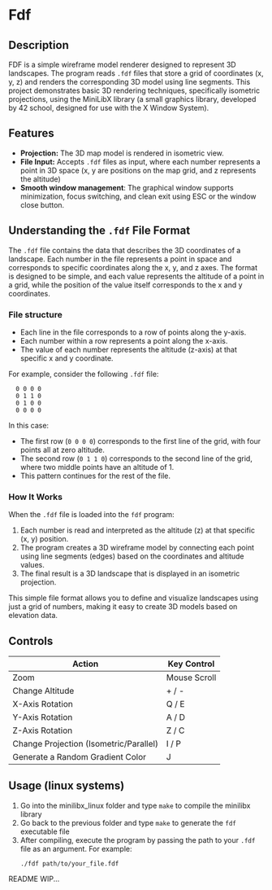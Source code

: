 <h1>Fdf</h1>


<h2>Description</h2>

FDF is a simple wireframe model renderer designed to represent 3D landscapes. The program reads <code>.fdf</code> files that store a grid of coordinates (x, y, z) and renders the corresponding 3D model using line segments. This project demonstrates basic 3D rendering techniques, specifically isometric projections, using the MiniLibX library (a small graphics library, developed by 42 school, designed for use with the X Window System).

<h2>Features</h2>
<ul>
  <li><strong>Projection:</strong> The 3D map model is rendered in isometric view.</li>
  <li><strong>File Input:</strong> Accepts <code>.fdf</code> files as input, where each number represents a point in 3D space (x, y are positions on the map grid, and z represents the altitude)</li>
  <li><strong>Smooth window management</strong>: The graphical window supports minimization, focus switching, and clean exit using ESC or the window close button.</li>
</ul>

<h2>Understanding the <code>.fdf</code> File Format</h2>

  <p>The <code>.fdf</code> file contains the data that describes the 3D coordinates of a landscape. Each number in the file represents a point in space and corresponds to specific coordinates along the x, y, and z axes. The format is designed to be simple, and each value represents the altitude of a point in a grid, while the position of the value itself corresponds to the x and y coordinates.</p>

  <h3>File structure</h3>
  <ul>
    <li>Each line in the file corresponds to a row of points along the y-axis.</li>
    <li>Each number within a row represents a point along the x-axis.</li>
    <li>The value of each number represents the altitude (z-axis) at that specific x and y coordinate.</li>
  </ul>

  <p>For example, consider the following <code>.fdf</code> file:</p>
  <pre><code>  0 0 0 0
  0 1 1 0
  0 1 0 0
  0 0 0 0</code></pre>

  <p>In this case:</p>
  <ul>
    <li>The first row (<code>0 0 0 0</code>) corresponds to the first line of the grid, with four points all at zero altitude.</li>
    <li>The second row (<code>0 1 1 0</code>) corresponds to the second line of the grid, where two middle points have an altitude of 1.</li>
    <li>This pattern continues for the rest of the file.</li>
  </ul>

  <h3>How It Works</h3>
  <p>When the <code>.fdf</code> file is loaded into the <code>fdf</code> program:</p>
  <ol>
    <li>Each number is read and interpreted as the altitude (z) at that specific (x, y) position.</li>
    <li>The program creates a 3D wireframe model by connecting each point using line segments (edges) based on the coordinates and altitude values.</li>
    <li>The final result is a 3D landscape that is displayed in an isometric projection.</li>
  </ol>

  <p>This simple file format allows you to define and visualize landscapes using just a grid of numbers, making it easy to create 3D models based on elevation data.</p>

 
 <h2>Controls</h2>
  <table>
    <thead>
      <tr>
        <th>Action</th>
        <th>Key Control</th>
      </tr>
    </thead>
    <tbody>
      <tr>
        <td>Zoom</td>
        <td>Mouse Scroll</td>
      </tr>
      <tr>
        <td>Change Altitude</td>
        <td>+ / -</td>
      </tr>
      <tr>
        <td>X-Axis Rotation</td>
        <td>Q / E</td>
      </tr>
      <tr>
        <td>Y-Axis Rotation</td>
        <td>A / D</td>
      </tr>
      <tr>
        <td>Z-Axis Rotation</td>
        <td>Z / C</td>
      </tr>
      <tr>
        <td>Change Projection (Isometric/Parallel)</td>
        <td>I / P</td>
      </tr>
      <tr>
        <td>Generate a Random Gradient Color</td>
        <td>J</td>
      </tr>
    </tbody>
  </table>

 <h2>Usage (linux systems)</h2>
 <ol>
   <li>Go into the minilibx_linux folder and type <code>make</code> to compile the minilibx library</li>
   <li>Go back to the previous folder and type <code>make</code> to generate the <code>fdf</code> executable file</li>
   <li>After compiling, execute the program by passing the path to your <code>.fdf</code> file as an argument. For example:</li>
    <pre><code>./fdf path/to/your_file.fdf</code></pre>
 </ol>
 



README WIP...
